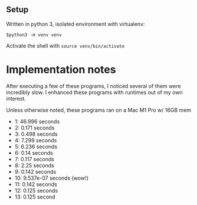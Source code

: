 ## Setup
Written in python 3, isolated environment with virtualenv:
```
$python3 -m venv venv
```

Activate the shell with
```source venv/bin/activate```

# Implementation notes
After executing a few of these programs, I noticed several of them were incredibly slow.
I enhanced these programs with runtimes out of my own interest.

Unless otherwise noted, these programs ran on a Mac M1 Pro w/ 16GB mem

- 1: 46.996 seconds
- 2: 0.171 seconds
- 3: 0.498 seconds
- 4: 7.299 seconds
- 5: 6.236 seconds
- 6: 0.14 seconds
- 7: 0.117 seconds
- 8: 2.25 seconds
- 9: 0.142 seconds
- 10: 9.537e-07 seconds (wow!)
- 11: 0.142 seconds
- 12: 0.125 seconds
- 13: 0.125 second
